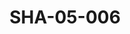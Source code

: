 ---
pid: SHA-05-006
title: SHA-05-006
language: ar
collection: شرحبيل احمد
original_label: 
rights: شرحبيل احمد
location_of_original: شرحبيل احمد
photographer_or_studio: 
scanned_from: photograph 6.3 by 8.9
_date: early 1960s
location: امدرمان، بوابة عبد القيوم
description: شرحبيل احمد مع شخصان اخر
additional_notes: 
permission_display: 'yes'
on_server: 'no'
on_website: 'no'
permalink: /photopages/ar/SHA-05-006.html
layout: photo-page
---